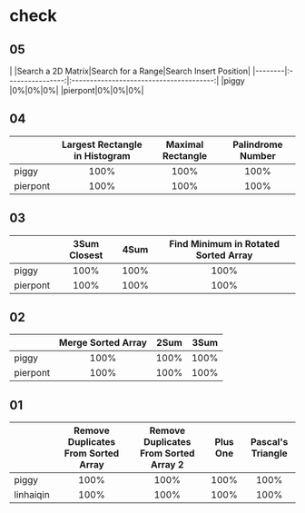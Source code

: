 # check

## 05

|        |Search a 2D Matrix|Search for a Range|Search Insert Position|
|--------|:----------------:|:---------------------------------------:|
|piggy   |0%|0%|0%|
|pierpont|0%|0%|0%|

## 04

|        |Largest Rectangle in Histogram|Maximal Rectangle|Palindrome Number|
|--------|:----------------------------:|:---------------:|:---------------:|
|piggy   |100%|100%|100%|
|pierpont|100%|100%|100%|

## 03

|        |3Sum Closest|4Sum|Find Minimum in Rotated Sorted Array|
|--------|:----------:|:--:|:----------------------------------:|
|piggy   |100%|100%|100%|
|pierpont|100%|100%|100%|

## 02

|        |Merge Sorted Array|2Sum|3Sum|
|--------|:----------------:|:--:|:--:|
|piggy   |100%|100%|100%|
|pierpont|100%|100%|100%|

## 01

|         |Remove Duplicates From Sorted Array|Remove Duplicates From Sorted Array 2|Plus One|Pascal's Triangle|
|---------|:---------------------------------:|:-----------------------------------:|:------:|:---------------:|
|piggy    |100%|100%|100%|100%|
|linhaiqin|100%|100%|100%|100%|

